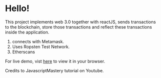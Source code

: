 # Hello!

This project implements web 3.0 together with reactJS, sends transactions to the blockchain, store those
transactions and reflect these transactions inside the application.

1. connects with Metamask.
2. Uses Ropsten Test Network.
3. Etherscans

For live demo, vist [here](https://blockchain-krypt.netlify.app/) to view it in your browser.

Credits to JavascriptMastery tutorial on Youtube.

